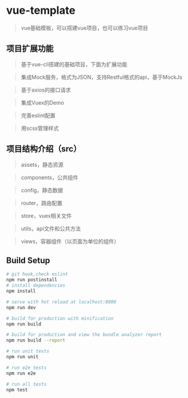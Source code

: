 # vue-template

> vue基础模板，可以搭建vue项目，也可以练习vue项目

## 项目扩展功能

> 基于vue-cli搭建的基础项目，下面为扩展功能

> 集成Mock服务，格式为JSON，支持Restful格式的api，基于MockJs

> 基于axios的接口请求

> 集成Vuex的Demo

> 完善eslint配置

> 用scss管理样式

## 项目结构介绍（src）

> assets，静态资源

> components，公共组件

> config，静态数据

> router，路由配置

> store，vuex相关文件

> utils，api文件和公共方法

> views，容器组件（以页面为单位的组件）

## Build Setup

``` bash
# git hook,check eslint
npm run postinstall
# install dependencies
npm install

# serve with hot reload at localhost:8080
npm run dev

# build for production with minification
npm run build

# build for production and view the bundle analyzer report
npm run build --report

# run unit tests
npm run unit

# run e2e tests
npm run e2e

# run all tests
npm test
```